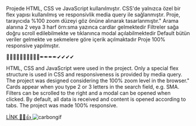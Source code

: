 Projede HTML, CSS ve JavaScript kullanılmıştır. CSS'de yalnızca özel bir flex yapısı kullanılmış ve responsivlik media query ile sağlanmıştır. 
Proje, tarayıcıda %100 zoom düzeyi göz önüne alınarak tasarlanmıştır."
Arama alanına 2 veya 3 harf  örn:sma yazınca cardlar gelmektedir
Filtreler sağa doğru scroll edilebilmekte ve tıklanınca modal açılabilmektedir
Default bütün veriler gelmekte ve sekmelere göre içerik açılmaktadır
Proje 100% responsive yapılmıştır.

🧨🧨🧨🧨🧨🧨🧨🧨🧨🧨✒✒✒✒✔✔✔✔

HTML, CSS and JavaScript were used in the project. Only a special flex structure is used in CSS and responsiveness is provided by media query.
The project was designed considering the 100% zoom level in the browser."
Cards appear when you type 2 or 3 letters in the search field, e.g. SMA.
Filters can be scrolled to the right and a modal can be opened when clicked.
By default, all data is received and content is opened according to tabs.
The project was made 100% responsive.

[LİNK 🧿🎁👍 ](https://ozkan4186.github.io/CarbonCase/)
![carbongif](https://github.com/ozkan4186/CarbonCase/assets/109352349/faa8abf0-50aa-44a3-b47f-eb63f0dfcd1d)
